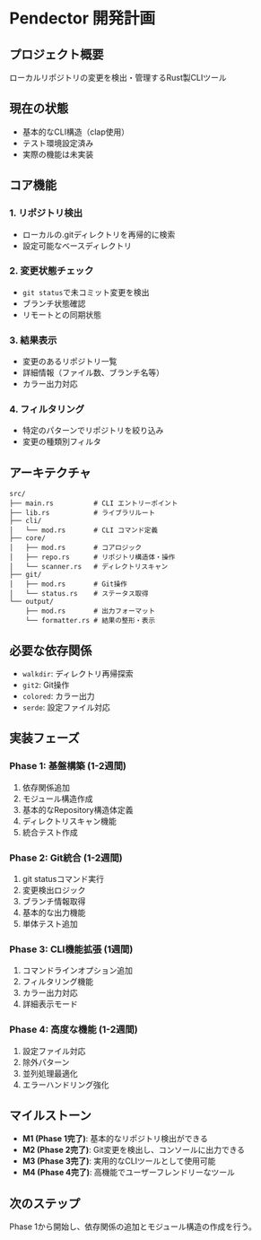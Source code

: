 # Pendector 開発計画

## プロジェクト概要
ローカルリポジトリの変更を検出・管理するRust製CLIツール

## 現在の状態
- 基本的なCLI構造（clap使用）
- テスト環境設定済み
- 実際の機能は未実装

## コア機能

### 1. リポジトリ検出
- ローカルの.gitディレクトリを再帰的に検索
- 設定可能なベースディレクトリ

### 2. 変更状態チェック
- `git status`で未コミット変更を検出
- ブランチ状態確認
- リモートとの同期状態

### 3. 結果表示
- 変更のあるリポジトリ一覧
- 詳細情報（ファイル数、ブランチ名等）
- カラー出力対応

### 4. フィルタリング
- 特定のパターンでリポジトリを絞り込み
- 変更の種類別フィルタ

## アーキテクチャ

```
src/
├── main.rs          # CLI エントリーポイント
├── lib.rs           # ライブラリルート
├── cli/
│   └── mod.rs       # CLI コマンド定義
├── core/
│   ├── mod.rs       # コアロジック
│   ├── repo.rs      # リポジトリ構造体・操作
│   └── scanner.rs   # ディレクトリスキャン
├── git/
│   ├── mod.rs       # Git操作
│   └── status.rs    # ステータス取得
└── output/
    ├── mod.rs       # 出力フォーマット
    └── formatter.rs # 結果の整形・表示
```

## 必要な依存関係
- `walkdir`: ディレクトリ再帰探索
- `git2`: Git操作
- `colored`: カラー出力
- `serde`: 設定ファイル対応

## 実装フェーズ

### Phase 1: 基盤構築 (1-2週間)
1. 依存関係追加
2. モジュール構造作成
3. 基本的なRepository構造体定義
4. ディレクトリスキャン機能
5. 統合テスト作成

### Phase 2: Git統合 (1-2週間)
1. git statusコマンド実行
2. 変更検出ロジック
3. ブランチ情報取得
4. 基本的な出力機能
5. 単体テスト追加

### Phase 3: CLI機能拡張 (1週間)
1. コマンドラインオプション追加
2. フィルタリング機能
3. カラー出力対応
4. 詳細表示モード

### Phase 4: 高度な機能 (1-2週間)
1. 設定ファイル対応
2. 除外パターン
3. 並列処理最適化
4. エラーハンドリング強化

## マイルストーン

- **M1 (Phase 1完了)**: 基本的なリポジトリ検出ができる
- **M2 (Phase 2完了)**: Git変更を検出し、コンソールに出力できる
- **M3 (Phase 3完了)**: 実用的なCLIツールとして使用可能
- **M4 (Phase 4完了)**: 高機能でユーザーフレンドリーなツール

## 次のステップ
Phase 1から開始し、依存関係の追加とモジュール構造の作成を行う。